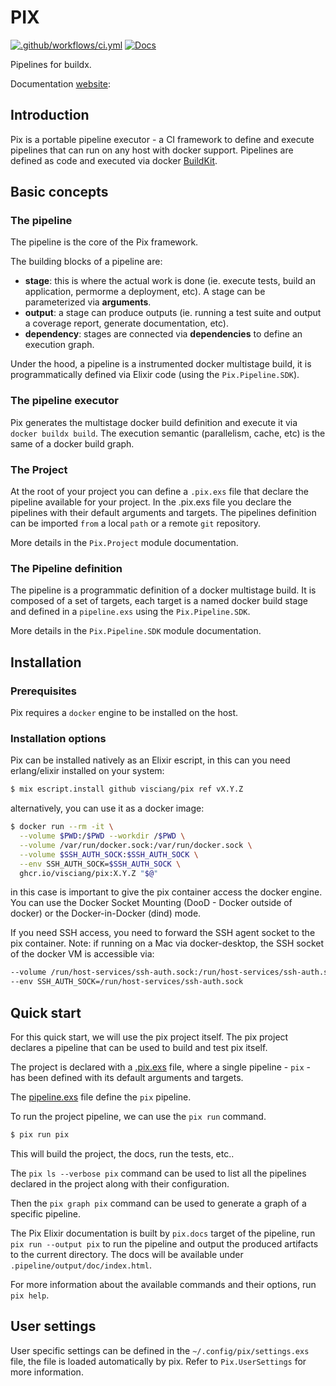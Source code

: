 # PIX

[![.github/workflows/ci.yml](https://github.com/visciang/pix/actions/workflows/ci.yml/badge.svg)](https://github.com/visciang/pix/actions/workflows/ci.yml) [![Docs](https://img.shields.io/badge/docs-latest-green.svg)](https://visciang.github.io/pix)

Pipelines for buildx.

Documentation [website](https://visciang.github.io/pix):

## Introduction

Pix is a portable pipeline executor - a CI framework to define and execute pipelines that can run on any host with docker support.
Pipelines are defined as code and executed via docker [BuildKit](https://github.com/moby/buildkit).

## Basic concepts

### The pipeline

The pipeline is the core of the Pix framework.

The building blocks of a pipeline are:
- **stage**: this is where the actual work is done (ie. execute tests, build an application, permorme a deployment, etc). A stage can be parameterized via **arguments**.
- **output**: a stage can produce outputs (ie. running a test suite and output a coverage report, generate documentation, etc).
- **dependency**: stages are connected via **dependencies** to define an execution graph.

Under the hood, a pipeline is a instrumented docker multistage build, it is programmatically defined via Elixir code (using the `Pix.Pipeline.SDK`).

### The pipeline executor

Pix generates the multistage docker build definition and execute it via `docker buildx build`.
The execution semantic (parallelism, cache, etc) is the same of a docker build graph.

### The Project

At the root of your project you can define a `.pix.exs` file that declare the pipeline available for your project.
In the .pix.exs file you declare the pipelines with their default arguments and targets.
The pipelines definition can be imported `from` a local `path` or a remote `git` repository.

More details in the `Pix.Project` module documentation.

### The Pipeline definition

The pipeline is a programmatic definition of a docker multistage build.
It is composed of a set of targets, each target is a named docker build stage and defined in a `pipeline.exs` using the `Pix.Pipeline.SDK`.

More details in the `Pix.Pipeline.SDK` module documentation.

## Installation

### Prerequisites

Pix requires a `docker` engine to be installed on the host.

### Installation options

Pix can be installed natively as an Elixir escript, in this can you need erlang/elixir installed on your system:

```bash
$ mix escript.install github visciang/pix ref vX.Y.Z
```

alternatively, you can use it as a docker image:

```bash
$ docker run --rm -it \
  --volume $PWD:/$PWD --workdir /$PWD \
  --volume /var/run/docker.sock:/var/run/docker.sock \
  --volume $SSH_AUTH_SOCK:$SSH_AUTH_SOCK \
  --env SSH_AUTH_SOCK=$SSH_AUTH_SOCK \
  ghcr.io/visciang/pix:X.Y.Z "$@"
```

in this case is important to give the pix container access the docker engine.
You can use the Docker Socket Mounting (DooD - Docker outside of docker) or the Docker-in-Docker (dind) mode.

If you need SSH access, you need to forward the SSH agent socket to the pix container.
Note: if running on a Mac via docker-desktop, the SSH socket of the docker VM is accessible via:

```bash
--volume /run/host-services/ssh-auth.sock:/run/host-services/ssh-auth.sock \
--env SSH_AUTH_SOCK=/run/host-services/ssh-auth.sock
```

## Quick start

For this quick start, we will use the pix project itself.
The pix project declares a pipeline that can be used to build and test pix itself.

The project is declared with a [.pix.exs](https://github.com/visciang/pix/blob/main/.pix.exs) file, where a single pipeline - `pix` - has been defined with its default arguments and targets.

The [pipeline.exs](https://github.com/visciang/pix/blob/main/pipeline.exs) file define the `pix` pipeline.

To run the project pipeline, we can use the `pix run` command.

```bash
$ pix run pix
```

This will build the project, the docs, run the tests, etc..

The `pix ls --verbose pix` command can be used to list all the pipelines declared in the project along with their configuration.

Then the `pix graph pix` command can be used to generate a graph of a specific pipeline.

The Pix Elixir documentation is built by `pix.docs` target of the pipeline, run `pix run --output pix` to run the pipeline and output the produced artifacts to the current directory. The docs will be available under `.pipeline/output/doc/index.html`.

For more information about the available commands and their options, run `pix help`.

## User settings

User specific settings can be defined in the `~/.config/pix/settings.exs` file, the file is loaded automatically by pix.
Refer to `Pix.UserSettings` for more information.
